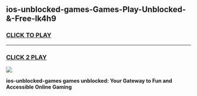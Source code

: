 
## ios-unblocked-games-Games-Play-Unblocked-&-Free-lk4h9
<h3>
<a href="https://premium76.site?title=ios-unblocked-games&ref=24A">CLICK TO PLAY</a></h3>
<hr>

<h3>
<a href="https://premium76.site?title=ios-unblocked-games&ref=24A">CLICK 2 PLAY</a>
  
</h3>

<a href="https://premium76.site?title=ios-unblocked-games&ref=24A"><img src="https://clearcache.store/games.png"></a>


**ios-unblocked-games games unblocked: Your Gateway to Fun and Accessible Online Gaming**
